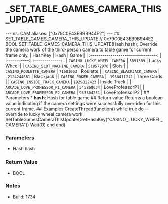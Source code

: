 # _SET_TABLE_GAMES_CAMERA_THIS_UPDATE

--- ns: CAM aliases: ["0x79C0E43EB9B944E2"] --- ## SET_TABLE_GAMES_CAMERA_THIS_UPDATE  // 0x79C0E43EB9B944E2 BOOL SET_TABLE_GAMES_CAMERA_THIS_UPDATE(Hash hash);  Override the camera work of the third-person camera to table game for current frame only.  |                  HashKey                    |       Hash        |    Game         | | :---------------------------------: | :-----------:| :-------------:  | | `CASINO_LUCKY_WHEEL_CAMERA` |   `5891389`   |  Lucky Wheel    | | `CASINO_SLOT_MACHINE_CAMERA` |  `518572876`  |     Slots       | | `CASINO_ROULETTE_CAMERA` |   `71681063`  |    Roulette     | | `CASINO_BLACKJACK_CAMERA` | `-2124244681` |    Blackjack    | | `CASINO_POKER_CAMERA` | `-1938411241` |   Three Cards   | | `CASINO_INSIDE_TRACK_CAMERA` | `1929822423` |   Inside Track    | | `ARCADE_LOVE_PROFESSOR_P1_CAMERA` | `545868034` |   LoveProfessorP1   | | `ARCADE_LOVE_PROFESSOR_P2_CAMERA` | `935304251` |   LoveProfessorP2   |  ## Parameters * **hash**: Hash for table game  ## Return value Returns a boolean value indicating if the camera settings were successfully overriden for this current frame.  ## Examples CreateThread(function() while true do -- override to lucky wheel camera work SetTableGamesCameraThisUpdate(GetHashKey("CASINO_LUCKY_WHEEL_CAMERA")) Wait(0) end end)

### Parameters
* Hash hash

### Return Value
* BOOL

### Notes
* Build: 1734

